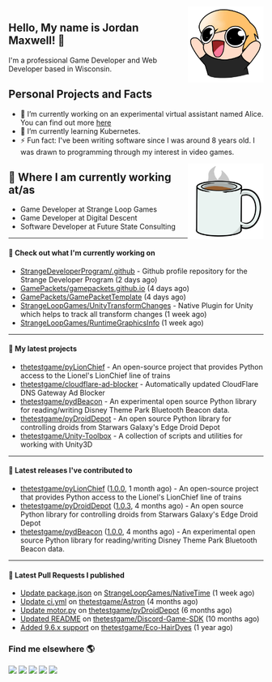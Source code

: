 <img src="https://raw.githubusercontent.com/thetestgame/thetestgame/master/images/emotes/testhappyflipped.png" width="150" align="right">

Hello, My name is Jordan Maxwell! :wave:
----

I'm a professional Game Developer and Web Developer based in Wisconsin.

## Personal Projects and Facts

- 🔭 I’m currently working on an experimental virtual assistant named Alice. You can find out more [here](https://github.com/AliceHomeAI)
- 🌱 I’m currently learning Kubernetes.
- ⚡ Fun fact: I've been writing software since I was around 8 years old. I was drawn to programming through my interest in video games.

<img src="https://raw.githubusercontent.com/thetestgame/thetestgame/master/images/emotes/coffee.png" width="150" align="right">

## :briefcase: Where I am currently working at/as

* Game Developer at Strange Loop Games
* Game Developer at Digital Descent
* Software Developer at Future State Consulting

---

#### 👷 Check out what I'm currently working on


- [StrangeDeveloperProgram/.github](https://github.com/StrangeDeveloperProgram/.github) - Github profile repository for the Strange Developer Program (2 days ago)
- [GamePackets/gamepackets.github.io](https://github.com/GamePackets/gamepackets.github.io) (4 days ago)
- [GamePackets/GamePacketTemplate](https://github.com/GamePackets/GamePacketTemplate) (4 days ago)
- [StrangeLoopGames/UnityTransformChanges](https://github.com/StrangeLoopGames/UnityTransformChanges) - Native Plugin for Unity which helps to track all transform changes (1 week ago)
- [StrangeLoopGames/RuntimeGraphicsInfo](https://github.com/StrangeLoopGames/RuntimeGraphicsInfo) (1 week ago)

---

#### 🌱 My latest projects

- [thetestgame/pyLionChief](https://github.com/thetestgame/pyLionChief) - An open-source project that provides Python access to the Lionel&#39;s LionChief line of trains
- [thetestgame/cloudflare-ad-blocker](https://github.com/thetestgame/cloudflare-ad-blocker) - Automatically updated CloudFlare DNS Gateway Ad Blocker
- [thetestgame/pydBeacon](https://github.com/thetestgame/pydBeacon) - An experimental open source Python library for reading/writing Disney Theme Park Bluetooth Beacon data.
- [thetestgame/pyDroidDepot](https://github.com/thetestgame/pyDroidDepot) - An open source Python library for controlling droids from Starwars Galaxy&#39;s Edge Droid Depot
- [thetestgame/Unity-Toolbox](https://github.com/thetestgame/Unity-Toolbox) - A collection of scripts and utilities for working with Unity3D

---

#### 🔭 Latest releases I've contributed to

- [thetestgame/pyLionChief](https://github.com/thetestgame/pyLionChief) ([1.0.0](https://github.com/thetestgame/pyLionChief/releases/tag/1.0.0), 1 month ago) - An open-source project that provides Python access to the Lionel&#39;s LionChief line of trains
- [thetestgame/pyDroidDepot](https://github.com/thetestgame/pyDroidDepot) ([1.0.3](https://github.com/thetestgame/pyDroidDepot/releases/tag/1.0.3), 4 months ago) - An open source Python library for controlling droids from Starwars Galaxy&#39;s Edge Droid Depot
- [thetestgame/pydBeacon](https://github.com/thetestgame/pydBeacon) ([1.0.0](https://github.com/thetestgame/pydBeacon/releases/tag/1.0.0), 4 months ago) - An experimental open source Python library for reading/writing Disney Theme Park Bluetooth Beacon data.

---

#### 🔨 Latest Pull Requests I published

- [Update package.json](https://github.com/StrangeLoopGames/NativeTime/pull/4) on [StrangeLoopGames/NativeTime](https://github.com/StrangeLoopGames/NativeTime) (1 week ago)
- [Update ci.yml](https://github.com/thetestgame/Astron/pull/1) on [thetestgame/Astron](https://github.com/thetestgame/Astron) (4 months ago)
- [Update motor.py](https://github.com/thetestgame/pyDroidDepot/pull/1) on [thetestgame/pyDroidDepot](https://github.com/thetestgame/pyDroidDepot) (6 months ago)
- [Updated README](https://github.com/thetestgame/Discord-Game-SDK/pull/1) on [thetestgame/Discord-Game-SDK](https://github.com/thetestgame/Discord-Game-SDK) (10 months ago)
- [Added 9.6.x support](https://github.com/thetestgame/Eco-HairDyes/pull/1) on [thetestgame/Eco-HairDyes](https://github.com/thetestgame/Eco-HairDyes) (1 year ago)

### Find me elsewhere 🌎

<a href="https://linkedin.com/in/thetestgame" target="_blank" rel="noopener noreferrer"><img src="https://img.shields.io/badge/LinkedIn-Jordan%20Maxwell-purple?logo=linkedin&logoColor=blue&color=blue&style=flat-square" /></a>
<a href="https://twitter.com/thetestgame2" target="_blank" rel="noopener noreferrer"><img src="https://img.shields.io/badge/Twitter-thetestgame2-purple?logo=twitter&logoColor=white&color=blue&style=flat-square" /></a>
<a href="https://twitch.tv/thetestgame" target="_blank" rel="noopener noreferrer"><img src="https://img.shields.io/badge/Twitch-thetestgame-purple?labelColor=6441a5&logo=twitch&logoColor=white&&style=flat-square" /></a>
<a href="https://youtube.com/channel/UCe3YxaTrVk25oaO1mFSs2cw" target="_blank" rel="noopener noreferrer"><img src="https://img.shields.io/badge/Youtube-Jordan%20Maxwell-red?labelColor=FF0000&logo=youtube&logoColor=white&style=flat-square&color=red" /></a>
<a href="https://steamcommunity.com/id/thetestgame" target="_blank" rel="noopener noreferrer"><img src="https://img.shields.io/badge/Steam-thetestgame-purple?logo=steam&logoColor=black&color=black&style=flat-square" /></a>
